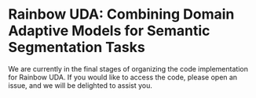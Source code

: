 # Rainbow UDA: Combining Domain Adaptive Models for Semantic Segmentation Tasks

We are currently in the final stages of organizing the code implementation for Rainbow UDA. If you would like to access the code, please open an issue, and we will be delighted to assist you.
